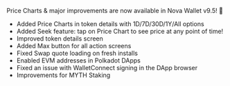 Price Charts & major improvements are now available in Nova Wallet v9.5! 🎁

- Added Price Charts in token details with 1D/7D/30D/1Y/All options
- Added Seek feature: tap on Price Chart to see price at any point of time!
- Improved token details screen
- Added Max button for all action screens
- Fixed Swap quote loading on fresh installs
- Enabled EVM addresses in Polkadot DApps
- Fixed an issue with WalletConnect signing in the DApp browser
- Improvements for MYTH Staking